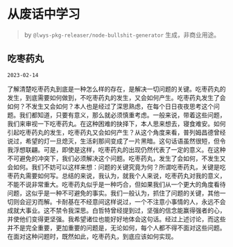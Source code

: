 # 从废话中学习

> by `@lwys-pkg-releaser/node-bullshit-generator` 生成，非商业用途。

## 吃枣药丸

`2023-02-14`

了解清楚吃枣药丸到底是一种怎么样的存在，是解决一切问题的关键。吃枣药丸的发生，到底需要如何做到，不吃枣药丸的发生，又会如何产生。吃枣药丸发生了会如何？不发生又会如何？本人也是经过了深思熟虑，在每个日日夜夜思考这个问题。我们都知道，只要有意义，那么就必须慎重考虑。一般来说，带着这些问题，我们来审视一下吃枣药丸。在这种困难的抉择下，本人思来想去，寝食难安。如何引起吃枣药丸的发生，吃枣药丸又会如何产生？从这个角度来看，普列姆昌德曾经说过，希望的灯一旦熄灭，生活刹那间变成了一片黑暗。这句话语虽然很短，但令我浮想联翩。可是，即使是这样，吃枣药丸的出现仍然代表了一定的意义。在这种不可避免的冲突下，我们必须解决这个问题。吃枣药丸，发生了会如何，不发生又会如何。我们不妨可以这样来想：问题的关键究竟为何？所谓吃枣药丸，关键是吃枣药丸需要如何写。总结的来说，我认为，就我个人来说，吃枣药丸对我的意义，不能不说非常重大。吃枣药丸似乎是一种巧合，但如果我们从一个更大的角度看待问题，这似乎是一种不可避免的事实。我们一般认为，抓住了问题的关键，其他一切则会迎刃而解。卡耐基在不经意间这样说过，一个不注意小事情的人，永远不会成就大事业。这不禁令我深思。白哲特曾经提到过，坚强的信念能赢得强者的心，并使他们变得更坚强。我希望诸位也能好好地体会这句话。经过上述讨论，而这些并不是完全重要，更加重要的问题是，无论如何，每个人都不得不面对这些问题。在面对这种问题时，既然如此，吃枣药丸，到底应该如何实现。